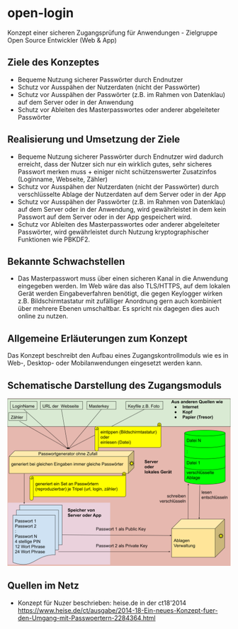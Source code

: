 # open-login
Konzept einer sicheren Zugangsprüfung für Anwendungen - Zielgruppe Open Source Entwickler (Web &amp; App)

## Ziele des Konzeptes
* Bequeme Nutzung sicherer Passwörter durch Endnutzer 
* Schutz vor Ausspähen der Nutzerdaten (nicht der Passwörter)
* Schutz vor Ausspähen der Passwörter (z.B. im Rahmen von Datenklau) auf dem Server oder in der Anwendung
* Schutz vor Ableiten des Masterpasswortes oder anderer abgeleiteter Passwörter

## Realisierung und Umsetzung der Ziele
* Bequeme Nutzung sicherer Passwörter durch Endnutzer wird dadurch erreicht, dass der Nutzer sich nur ein wirklich gutes, sehr sicheres Passwort merken muss + einiger nicht schützenswerter Zusatzinfos (Loginname, Webseite, Zähler)
* Schutz vor Ausspähen der Nutzerdaten (nicht der Passwörter) durch verschlüsselte Ablage der Nutzerdaten auf dem Server oder in der App
* Schutz vor Ausspähen der Passwörter (z.B. im Rahmen von Datenklau) auf dem Server oder in der Anwendung, wird gewährleistet in dem kein Passwort auf dem Server oder in der App gespeichert wird.
* Schutz vor Ableiten des Masterpasswortes oder anderer abgeleiteter Passwörter, wird gewährleistet durch Nutzung kryptographischer Funktionen wie PBKDF2.

## Bekannte Schwachstellen
* Das Masterpasswort muss über einen sicheren Kanal in die Anwendung eingegeben werden. Im Web wäre das also TLS/HTTPS, auf dem lokalen Gerät werden Eingabeverfahren benötigt, die gegen Keylogger wirken z.B. Bildschirmtastatur mit zufälliger Anordnung gern auch kombiniert über mehrere Ebenen umschaltbar. Es spricht nix dagegen dies auch online zu nutzen. 

## Allgemeine Erläuterungen zum Konzept
Das Konzept beschreibt den Aufbau eines Zugangskontrollmoduls wie es in Web-, Desktop- oder Mobilanwendungen eingesetzt werden kann.  

## Schematische Darstellung des Zugangsmoduls
![Schematische Darstellung des Zugangskontrollmoduls als SVG](img/Zugangskontrollmodul.svg "Zugangskontrollmodul (schematisch)")

## Quellen im Netz

* Konzept für Nuzer beschrieben: heise.de in der ct18'2014 https://www.heise.de/ct/ausgabe/2014-18-Ein-neues-Konzept-fuer-den-Umgang-mit-Passwoertern-2284364.html
